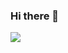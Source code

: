 ### Hi there 👋

<!--
**Kedinha/kedinha** is a ✨ _special_ ✨ repository because its `README.md` (this file) appears on your GitHub profile.

Here are some ideas to get you started:

- 🔭 I’m currently working on Front-End
- 🌱 I’m currently learning Reactjs
- 👯 I’m looking to collaborate on ...
- 🤔 I’m looking for help with ...
- 💬 Ask me about ...
- 📫 How to reach me: ...
- 😄 Pronouns: ...
- ⚡ Fun fact: ...

 <a href="https://github.com/kedinha/github-readme-stats">
  <img align="center" src="https://github-readme-stats.vercel.app/api/pin/?username=kedinha&repo=github-readme-stats" />
</a>
<a href="https://github.com/kedinha/convoychat">
  <img align="center" src="https://github-readme-stats.vercel.app/api/pin/?username=kedinha&repo=convoychat" />
</a>
-->
<div>
  <a href="https://github.com/Kedinha/kedinha/">
    <img src="https://github-readme-stats.vercel.app/api?username=kedinha&show_icons=true&theme=dracula&include_all_commits=true&count_private=true" />
    
    
   
</div>
